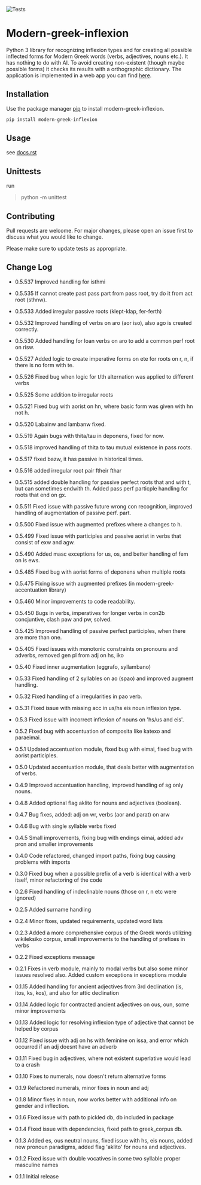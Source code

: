 ![Tests](https://github.com/PicusZeus/modern-greek-inflexion/actions/workflows/tests.yml/badge.svg)
 

# Modern-greek-inflexion

Python 3 library for recognizing inflexion types and for creating all possible inflected forms for Modern Greek words (verbs, adjectives, nouns etc.).
It has nothing to do with AI. To avoid creating non-existent (though maybe possible forms) it checks its results with a orthographic
dictionary. The application is implemented in a web app you can find [here](https://ellinika.com.pl).

## Installation

Use the package manager [pip](https://pip.pypa.io/en/stable/) to install modern-greek-inflexion.

```bash
pip install modern-greek-inflexion
```

## Usage

see [docs.rst](https://github.com/PicusZeus/modern_greek_inflexion/blob/master/docs.rst)

## Unittests
run 
>python -m unittest

## Contributing
Pull requests are welcome. For major changes, please open an issue first to discuss what you would like to change.

Please make sure to update tests as appropriate.

## Change Log
 * 0.5.537 Improved handling for isthmi
 * 0.5.535 If cannot create past pass part from pass root, try do it from act root (sthnw).
 * 0.5.533 Added irregular passive roots (klept-klap, fer-ferth)
 * 0.5.532 Improved handling of verbs on aro (aor iso), also ago is created correctly.
 * 0.5.530 Added handling for loan verbs on aro to add a common perf root on risw.
 * 0.5.527 Added logic to create imperative forms on ete for roots on r, n, if there is no form with te.
 * 0.5.526 Fixed bug when logic for t/th alternation was applied to different verbs
 * 0.5.525 Some addition to irregular roots
 * 0.5.521 Fixed bug with aorist on hn, where basic form was given with hn not h.
 * 0.5.520 Labainw and lambanw fixed.
 * 0.5.519 Again bugs with thita/tau in deponens, fixed for now.
 * 0.5.518 improved handling of thita to tau mutual existence in pass roots. 
 * 0.5.517 fixed bazw, it has passive in historical times.
 * 0.5.516 added irregular root pair ftheir fthar
 * 0.5.515 added double handling for passive perfect roots that and with t, but can sometimes endwith th. Added pass perf particple handling for roots that end on gx.
 * 0.5.511 Fixed issue with passive future wrong con recognition, improved handling of augmentation of passive perf. part.
 * 0.5.500 Fixed issue with augmented prefixes where a changes to h.
 * 0.5.499 Fixed issue with participles and passive aorist in verbs that consist of exw and agw.
 * 0.5.490 Added masc exceptions for us, os, and better handling of fem on is ews.
 * 0.5.485 Fixed bug with aorist forms of deponens when multiple roots
 * 0.5.475 Fixing issue with augmented prefixes (in modern-greek-accentuation library)
 * 0.5.460 Minor improvements to code readability.
 * 0.5.450 Bugs in verbs, imperatives for longer verbs in con2b concjuntive, clash paw and pw, solved.
 * 0.5.425 Improved handling of passive perfect participles, when there are more than one.
 * 0.5.405 Fixed issues with monotonic constraints on pronouns and adverbs, removed gen pl from adj on hs, iko
 * 0.5.40 Fixed inner augmentation (eggrafo, syllambano)
 * 0.5.33 Fixed handling of 2 syllables on ao (spao) and improved augment handling.
 * 0.5.32 Fixed handling of a irregularities in pao verb.
 * 0.5.31 Fixed issue with missing acc in us/hs eis noun inflexion type.
 * 0.5.3 Fixed issue with incorrect inflexion of nouns on 'hs/us and eis'.
 * 0.5.2 Fixed bug with accentuation of composita like katexo and paraeimai.
 * 0.5.1 Updated accentuation module, fixed bug with eimai, fixed bug with aorist participles.
 * 0.5.0 Updated accentuation module, that deals better with augmentation of verbs.
 * 0.4.9 Improved accentuation handling, improved handling of sg only nouns.
 * 0.4.8 Added optional flag aklito for nouns and adjectives (boolean).
 * 0.4.7 Bug fixes, added: adj on wr, verbs (aor and parat) on arw
 * 0.4.6 Bug with single syllable verbs fixed
 * 0.4.5 Small improvements, fixing bug with endings eimai, added adv pron and smaller improvements
 * 0.4.0 Code refactored, changed import paths, fixing bug causing problems with imports
 * 0.3.0 Fixed bug when a possible prefix of a verb is identical with a verb itself, minor refactoring of the code
 * 0.2.6 Fixed handling of indeclinable nouns (those on r, n etc were ignored)
 * 0.2.5 Added surname handling
 * 0.2.4 Minor fixes, updated requirements, updated word lists
 * 0.2.3 Added a more comprehensive corpus of the Greek words utilizing wikileksiko corpus, small improvements to the handling of prefixes in verbs
 * 0.2.2 Fixed exceptions message
 * 0.2.1 Fixes in verb module, mainly to modal verbs but also some minor issues resolved also. Added custom exceptions in exceptions module

 * 0.1.15 Added handling for ancient adjectives from 3rd declination (is, itos, ks, kos), and also for attic declination
 * 0.1.14 Added logic for contracted ancient adjectives on ous, oun, some minor improvements
 * 0.1.13 Added logic for resolving inflexion type of adjective that cannot be helped by corpus
 * 0.1.12 Fixed issue with adj on hs with feminine on issa, and error which occurred if an adj doesnt have an adverb
 * 0.1.11 Fixed bug in adjectives, where not existent superlative would lead to a crash
 * 0.1.10 Fixes to numerals, now doesn't return alternative forms
 * 0.1.9 Refactored numerals, minor fixes in noun and adj
 * 0.1.8 Minor fixes in noun, now works better with additional info on gender and inflection.
 * 0.1.6 Fixed issue with path to pickled db, db included in package
 * 0.1.4 Fixed issue with dependencies, fixed path to greek_corpus db.
 * 0.1.3 Added es, ous neutral nouns, fixed issue with hs, eis nouns, added new pronoun paradigms, added flag 'aklito' for nouns and adjectives.
 * 0.1.2 Fixed issue with double vocatives in some two syllable proper masculine names
 * 0.1.1 Initial release

